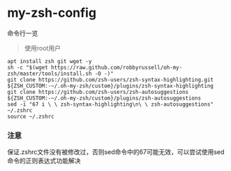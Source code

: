 # my-zsh-config

命令行一览

> 使用root用户

```
apt install zsh git wget -y
sh -c "$(wget https://raw.github.com/robbyrussell/oh-my-zsh/master/tools/install.sh -O -)"
git clone https://github.com/zsh-users/zsh-syntax-highlighting.git ${ZSH_CUSTOM:-~/.oh-my-zsh/custom}/plugins/zsh-syntax-highlighting
git clone https://github.com/zsh-users/zsh-autosuggestions ${ZSH_CUSTOM:-~/.oh-my-zsh/custom}/plugins/zsh-autosuggestions
sed -i "67 i \ \ zsh-syntax-highlighting\n\ \ zsh-autosuggestions" ~/.zshrc
source ~/.zshrc
```

### 注意

保证.zshrc文件没有被修改过，否则sed命令中的67可能无效，可以尝试使用sed命令的正则表达式功能解决
